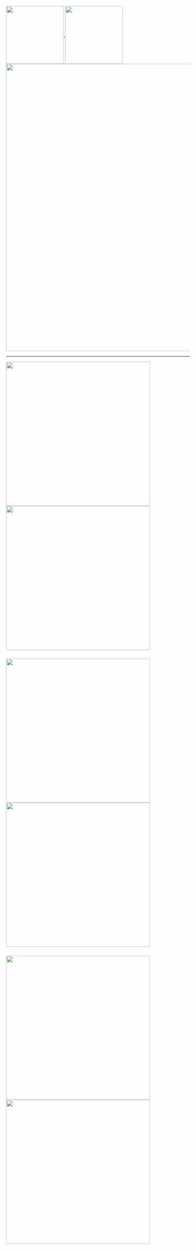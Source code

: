 <a href="https://github.com/Denellyne/">
  <img height=158 align="center" src="https://github-readme-stats.vercel.app/api?username=Denellyne&show_icons=true&theme=aura&include_all_commits=true"/>
</a>
<a href="https://github.com/Denellyne/">
  <img height = 158 align="center" src="https://github-readme-streak-stats.herokuapp.com/?user=Denellyne&theme=aura&(https://git.io/streak-stats" />
</a>
<a>
<a href = "https://wakatime.com/@Denellyne">
<img width = 785 align="center"
src="https://github-readme-stats.vercel.app/api/wakatime?username=Denellyne&theme=aura&custom_title=Time&#160Spent&#160Coding"(https://wakatime.com/@Denellyne)>
</a>

<hr>

<a href="https://github.com/Denellyne/PCXSense">
  <img width = 394 align="left" src="https://github-readme-stats.vercel.app/api/pin/?username=Denellyne&repo=PCXSense&theme=aura&(https://github.com/Denellyne/PCXSense" />
</a>

<a href="https://github.com/Denellyne/Argus-File-Explorer">
  <img width = 394 align="center"  src="https://github-readme-stats.vercel.app/api/pin/?username=Denellyne&repo=Argus&theme=aura&(https://github.com/Denellyne/Argus-File-Explorer" />

#####
</a>
<a href="https://github.com/Denellyne/Resource-Bomber">
  <img width = 394 align="left" src="https://github-readme-stats.vercel.app/api/pin/?username=Denellyne&repo=Resource-Bomber&theme=aura&(https://github.com/Denellyne/Resource-Bomber" />
</a>

<a href="https://github.com/Denellyne/ShinyTracker">
  <img width = 394 align="center"  src="https://github-readme-stats.vercel.app/api/pin/?username=Denellyne&repo=ShinyTracker&theme=aura&(https://github.com/Denellyne/ShinyTracker" />

#####
</a>

<a href="https://github.com/Denellyne/YoutubeDownloader">
  <img width = 394 align="left" src="https://github-readme-stats.vercel.app/api/pin/?username=Denellyne&repo=YoutubeDownloader&theme=aura&(https://github.com/Denellyne/YoutubeDownloader" />
</a>

<a href="https://github.com/Denellyne/FileOrganizer">
  <img width = 394 align="center"  src="https://github-readme-stats.vercel.app/api/pin/?username=Denellyne&repo=FileOrganizer&theme=aura&(https://github.com/Denellyne/FileOrganizer" />

#####
</a>





